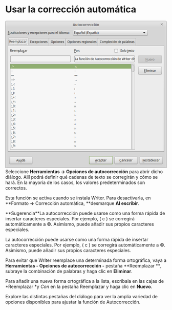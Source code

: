 
# Usar la corrección automática

![](https://raw.githubusercontent.com/catedu/libreOffice-la-suite-ofimatica-libre/master/img/Autocorreccion_262.png)
Seleccione **Herramientas ****→**** Opciones de autocorrección** para abrir dicho diálogo. Allí podrá definir qué cadenas de texto se corregirán y cómo se hará. En la mayoría de los casos, los valores predeterminados son correctos.

Esta función se activa cuando se instala Writer. Para desactivarla, en **Formato ****→**** Corrección automática, **desmarque **Al escribir**.
<td width="16%" bgcolor="#83caff">**Sugerencia**</td><td width="84%">La autocorrección puede usarse como una forma rápida de insertar caracteres especiales. Por ejemplo, ( c ) se corregirá automáticamente a ©. Asimismo, puede añadir sus propios caracteres especiales.</td>

La autocorrección puede usarse como una forma rápida de insertar caracteres especiales. Por ejemplo, ( c ) se corregirá automáticamente a ©. Asimismo, puede añadir sus propios caracteres especiales.

Para evitar que Writer reemplace una determinada forma ortográfica, vaya a **Herramientas - Opciones de autocorrección -** pestaña **Reemplazar **, subraye la combinación de palabras y haga clic en **Eliminar**.

Para añadir una nueva forma ortográfica a la lista, escríbala en las cajas de *Reemplazar *y *Con* en la pestaña Reemplazar y haga clic en **Nuevo**.

Explore las distintas pestañas del diálogo para ver la amplia variedad de opciones disponibles para ajustar la función de Autocorrección.

